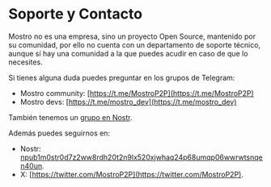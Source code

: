 # Soporte y Contacto

Mostro no es una empresa, sino un proyecto Open Source, mantenido por su comunidad, por ello no cuenta con un departamento de soporte técnico, aunque sí hay una comunidad a la que puedes acudir en caso de que lo necesites.

Si tienes alguna duda puedes preguntar en los grupos de Telegram:

- Mostro community: [https://t.me/MostroP2P](https://t.me/MostroP2P)
- Mostro devs: [https://t.me/mostro_dev](https://t.me/mostro_dev)
    
También tenemos un [grupo en Nostr](https://www.nostrchat.io/channel/30d1992102c567d143a3df32ca985a16e9d8576e947e687b757848aeca5d9a7b).

Además puedes seguirnos en:
- Nostr: [npub1m0str0d7z2ww8rdh20t2n9lx520xjwhaq24p68umqp06wwrwtsnqen40un](https://njump.me/nprofile1qqsdhc93hklp988r3km4844fjln298nf8t7s92sar7dsqha88ph9cfspz4mhxue69uhhyetvv9ujuerpd46hxtnfduhsz8thwden5te0dehhxarj9e3xjarrda5kuetj9eek7cmfv9kz7qg4waehxw309aex2mrp0yhxummnw3ezucn89uv7r8lk).
- X: [https://twitter.com/MostroP2P](https://twitter.com/MostroP2P).
